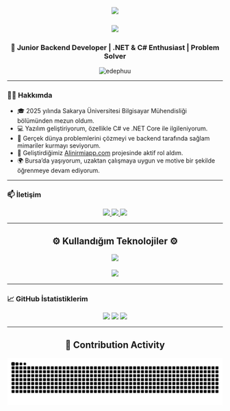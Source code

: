 <h1 align="center">
  <img src="https://readme-typing-svg.herokuapp.com/?font=Righteous&size=35&center=true&vCenter=true&width=500&height=70&duration=4000&lines=Hi+There!+👋;+I'm+Metehan+Dündar;" />
</h1>

<div id="header" align="center">
  <img src="https://y.yarn.co/04fa23b4-5567-47da-b30b-8ac529d45d19_text.gif" width="350"/>
</div>

<h3 align="center">🧠 Junior Backend Developer | .NET & C# Enthusiast | Problem Solver</h3>

<div align="center">
  <img src="https://komarev.com/ghpvc/?username=edephuu&label=Profile%20views&color=0e75b6&style=flat" alt="edephuu" />
</div>

---

### 🧑‍💻 Hakkımda

- 🎓 2025 yılında Sakarya Üniversitesi Bilgisayar Mühendisliği bölümünden mezun oldum.  
- 💻 Yazılım geliştiriyorum, özellikle C# ve .NET Core ile ilgileniyorum.  
- 🧩 Gerçek dünya problemlerini çözmeyi ve backend tarafında sağlam mimariler kurmayı seviyorum.  
- 🚀 Geliştirdiğimiz [Alinirmiapp.com](https://alinirmiapp.com) projesinde aktif rol aldım.  
- 🌍 Bursa’da yaşıyorum, uzaktan çalışmaya uygun ve motive bir şekilde öğrenmeye devam ediyorum.

---

### 📫 İletişim

<div align="center"> 
  <a href="mailto:metehanndundar@hotmail.com">
    <img src="https://img.shields.io/badge/E-Mail-333333?style=for-the-badge&logo=gmail&logoColor=red" />
  </a>
  <a href="https://www.linkedin.com/in/metehanndundar/" target="_blank">
    <img src="https://img.shields.io/badge/LinkedIn-0077B5?style=for-the-badge&logo=linkedin&logoColor=white" />
  </a>
  <a href="https://github.com/EdepHuu" target="_blank">
    <img src="https://img.shields.io/badge/GitHub-181717?style=for-the-badge&logo=github&logoColor=white" />
  </a>
</div>

---

<h2 align="center">⚙️ Kullandığım Teknolojiler ⚙️</h2>
<div align="center">
<img src="https://skillicons.dev/icons?i=dotnet,cs,html,css,bootstrap,sqlserver,mysql" /><br><br>
<img src="https://skillicons.dev/icons?i=javascript,java,python,git,postman,firebase" />
</div>

---

### 📈 GitHub İstatistiklerim

<p align="center">
  <img height="170em" src="https://github-readme-stats.vercel.app/api?username=edephuu&show_icons=true&hide_border=true&theme=tokyonight&count_private=true"/>
  <img height="170em" src="https://github-readme-stats.vercel.app/api/top-langs/?username=edephuu&theme=tokyonight&hide_border=true&layout=compact"/>
  <img height="170em" src="https://github-readme-streak-stats.herokuapp.com/?user=edephuu&include_all_commits=true&hide_border=true&theme=tokyonight"/>
</p>

---

<div align="center">
  <h2>🐍 Contribution Activity</h2>
  <img alt="snake eating my contributions" src="https://raw.githubusercontent.com/EdepHuu/EdepHuu/output/github-contribution-grid-snake-dark.svg" />
</div>
